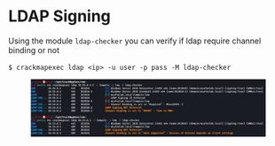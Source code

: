 # LDAP Signing



Using the module `ldap-checker` you can verify if ldap require channel binding or not

```
$ crackmapexec ldap <ip> -u user -p pass -M ldap-checker
```

<figure><img src="../../../../../.gitbook/assets/image (27) (1).png" alt=""><figcaption></figcaption></figure>

